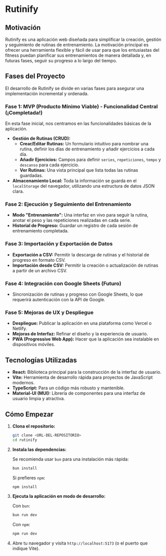 # Rutinify

## Motivación

Rutinify es una aplicación web diseñada para simplificar la creación, gestión y seguimiento de rutinas de entrenamiento. La motivación principal es ofrecer una herramienta flexible y fácil de usar para que los entusiastas del fitness puedan planificar sus entrenamientos de manera detallada y, en futuras fases, seguir su progreso a lo largo del tiempo.

## Fases del Proyecto

El desarrollo de Rutinify se divide en varias fases para asegurar una implementación incremental y ordenada.

### Fase 1: MVP (Producto Mínimo Viable) - Funcionalidad Central (¡Completada!)

En esta fase inicial, nos centramos en las funcionalidades básicas de la aplicación.

- **Gestión de Rutinas (CRUD):**
  - **Crear/Editar Rutinas:** Un formulario intuitivo para nombrar una rutina, definir los días de entrenamiento y añadir ejercicios a cada día.
  - **Añadir Ejercicios:** Campos para definir `series`, `repeticiones`, `tempo` y `descanso` para cada ejercicio.
  - **Ver Rutinas:** Una vista principal que lista todas las rutinas guardadas.
- **Almacenamiento Local:** Toda la información se guarda en el `localStorage` del navegador, utilizando una estructura de datos JSON clara.

### Fase 2: Ejecución y Seguimiento del Entrenamiento

- **Modo "Entrenamiento":** Una interfaz en vivo para seguir la rutina, anotar el peso y las repeticiones realizadas en cada serie.
- **Historial de Progreso:** Guardar un registro de cada sesión de entrenamiento completada.

### Fase 3: Importación y Exportación de Datos

- **Exportación a CSV:** Permitir la descarga de rutinas y el historial de progreso en formato CSV.
- **Importación desde CSV:** Permitir la creación o actualización de rutinas a partir de un archivo CSV.

### Fase 4: Integración con Google Sheets (Futuro)

- Sincronización de rutinas y progreso con Google Sheets, lo que requerirá autenticación con la API de Google.

### Fase 5: Mejoras de UX y Despliegue

- **Despliegue:** Publicar la aplicación en una plataforma como Vercel o Netlify.
- **Mejoras de Interfaz:** Refinar el diseño y la experiencia de usuario.
- **PWA (Progressive Web App):** Hacer que la aplicación sea instalable en dispositivos móviles.

## Tecnologías Utilizadas

- **React:** Biblioteca principal para la construcción de la interfaz de usuario.
- **Vite:** Herramienta de desarrollo rápida para proyectos de JavaScript modernos.
- **TypeScript:** Para un código más robusto y mantenible.
- **Material-UI (MUI):** Librería de componentes para una interfaz de usuario limpia y atractiva.

## Cómo Empezar

1.  **Clona el repositorio:**

    ```bash
    git clone <URL-DEL-REPOSITORIO>
    cd rutinify
    ```

2.  **Instala las dependencias:**

    Se recomienda usar `bun` para una instalación más rápida:

    ```bash
    bun install
    ```

    Si prefieres `npm`:

    ```bash
    npm install
    ```

3.  **Ejecuta la aplicación en modo de desarrollo:**

    Con `bun`:

    ```bash
    bun run dev
    ```

    Con `npm`:

    ```bash
    npm run dev
    ```

4.  Abre tu navegador y visita `http://localhost:5173` (o el puerto que indique Vite).